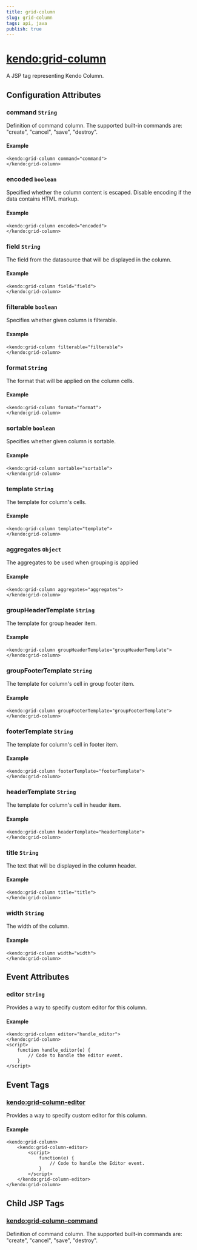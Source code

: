 ```yaml
---
title: grid-column
slug: grid-column
tags: api, java
publish: true
---
```


# <kendo:grid-column>
A JSP tag representing Kendo Column.

## Configuration Attributes


### command `String`

Definition of command column. The supported built-in commands are: "create", "cancel", "save", "destroy".

#### Example
    <kendo:grid-column command="command">
    </kendo:grid-column>
    

### encoded `boolean`

Specified whether the column content is escaped. Disable encoding if the data contains HTML markup.

#### Example
    <kendo:grid-column encoded="encoded">
    </kendo:grid-column>
    

### field `String`

The field from the datasource that will be displayed in the column.

#### Example
    <kendo:grid-column field="field">
    </kendo:grid-column>
    

### filterable `boolean`

Specifies whether given column is filterable.

#### Example
    <kendo:grid-column filterable="filterable">
    </kendo:grid-column>
    

### format `String`

The format that will be applied on the column cells.

#### Example
    <kendo:grid-column format="format">
    </kendo:grid-column>
    

### sortable `boolean`

Specifies whether given column is sortable.

#### Example
    <kendo:grid-column sortable="sortable">
    </kendo:grid-column>
    

### template `String`

The template for column's cells.

#### Example
    <kendo:grid-column template="template">
    </kendo:grid-column>
    

### aggregates `Object`

The aggregates to be used when grouping is applied

#### Example
    <kendo:grid-column aggregates="aggregates">
    </kendo:grid-column>
    

### groupHeaderTemplate `String`

The template for group header item.

#### Example
    <kendo:grid-column groupHeaderTemplate="groupHeaderTemplate">
    </kendo:grid-column>
    

### groupFooterTemplate `String`

The template for column's cell in group footer item.

#### Example
    <kendo:grid-column groupFooterTemplate="groupFooterTemplate">
    </kendo:grid-column>
    

### footerTemplate `String`

The template for column's cell in footer item.

#### Example
    <kendo:grid-column footerTemplate="footerTemplate">
    </kendo:grid-column>
    

### headerTemplate `String`

The template for column's cell in header item.

#### Example
    <kendo:grid-column headerTemplate="headerTemplate">
    </kendo:grid-column>
    

### title `String`

The text that will be displayed in the column header.

#### Example
    <kendo:grid-column title="title">
    </kendo:grid-column>
    

### width `String`

The width of the column.

#### Example
    <kendo:grid-column width="width">
    </kendo:grid-column>
    

## Event Attributes

### editor `String`

Provides a way to specify custom editor for this column.

#### Example
    <kendo:grid-column editor="handle_editor">
    </kendo:grid-column>
    <script>
        function handle_editor(e) {
            // Code to handle the editor event.
        }
    </script>


## Event Tags
 
### <kendo:grid-column-editor>

Provides a way to specify custom editor for this column.

#### Example
    <kendo:grid-column>
        <kendo:grid-column-editor>
            <script>
                function(e) {
                    // Code to handle the Editor event.
                }
            </script>
        </kendo:grid-column-editor>
    </kendo:grid-column>
 

## Child JSP Tags

### [<kendo:grid-column-command>](/api/wrappers/jsp/grid/column-command)

Definition of command column. The supported built-in commands are: "create", "cancel", "save", "destroy".
  
